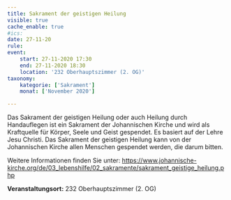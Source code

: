 ```yaml
---
title: Sakrament der geistigen Heilung
visible: true
cache_enable: true
#ics: 
date: 27-11-20
rule: 
event:
	start: 27-11-2020 17:30
	end: 27-11-2020 18:30
	location: '232 Oberhauptszimmer (2. OG)'
taxonomy:
	kategorie: ['Sakrament']
	monat: ['November 2020']

---
```

Das Sakrament der geistigen Heilung oder auch Heilung durch Handauflegen ist ein Sakrament der Johannischen Kirche und wird als Kraftquelle für Körper, Seele und Geist gespendet. Es basiert auf der Lehre Jesu Christi. Das Sakrament der geistigen Heilung kann von der Johannischen Kirche allen Menschen gespendet werden, die darum bitten.

Weitere Informationen finden Sie unter:
https://www.johannische-kirche.org/de/03_lebenshilfe/02_sakramente/sakrament_geistige_heilung.php



**Veranstaltungsort:** 232 Oberhauptszimmer (2. OG)


